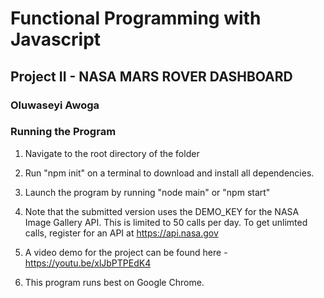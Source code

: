 # Functional Programming with Javascript 

## Project II - NASA MARS ROVER DASHBOARD

### Oluwaseyi Awoga

### Running the Program


1. Navigate to the root directory of the folder

2. Run "npm init" on a terminal to download and install all dependencies.

3. Launch the program by running "node main" or "npm start"

4. Note that the submitted version uses the DEMO_KEY for the NASA Image Gallery API. This is limited to 50 calls per day. To get unlimted calls, register for an API at https://api.nasa.gov

5. A video demo for the project can be found here - https://youtu.be/xlJbPTPEdK4

6. This program runs best on Google Chrome. 


